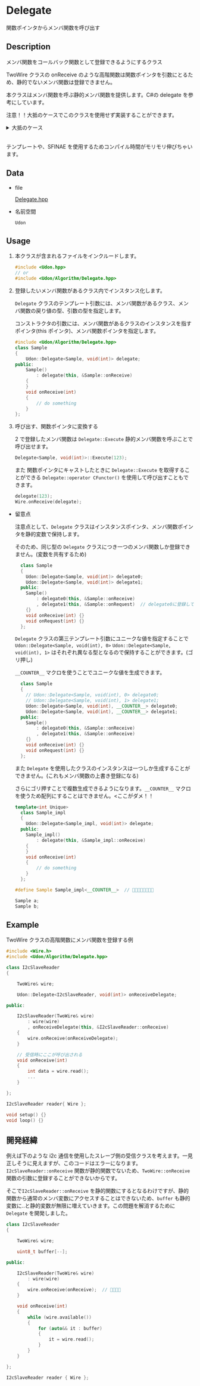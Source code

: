 # Delegate

関数ポインタからメンバ関数を呼び出す

## Description

メンバ関数をコールバック関数として登録できるようにするクラス

TwoWire クラスの onReceive のような高階関数は関数ポインタを引数にとるため、静的でないメンバ関数は登録できません。

本クラスはメンバ関数を呼ぶ静的メンバ関数を提供します。C#の delegate を参考にしています。

注意！！大抵のケースでこのクラスを使用せず実装することができます。

<details>
<summary>大抵のケース</summary>

1. 高階関数の引数に void ポインタ等を渡せるようになっている場合。(WindowsAPI 等は渡せます)

    ```cpp
    class Sample
    {
    	int value;
    public:
    	Sample(Receiver& receiver)
    	{
    		receiver.onReceive(onReceive, this);
    	}
    	static void onReceive(void* p)  // pにvoidポインタにキャストされたthisポインタがわたる(ライブラリ側が渡してくれる)
    	{
    		auto self = static_cast<Sample*>(p);  // voidポインタからthisポインタに復元(?)
    		self->value = 1234;  // 通常メンバにアクセスできる ﾔｯﾀｰｰｰｰ
    	}
    };
    ```

2. 高階関数の引数に関数オブジェクト(std::function 等)を渡せるようになっている場合。

    ```cpp
    class Sample
    {
    	int value;
    public:
    	Sample(Receiver& receiver)
    	{
    		receiver.onReceive([this]() {  // thisポインタをキャプチャ
    			value = 123;
    		});
    	}
    };
    ```

3. ライブラリを作るときは void ポインタを渡せるようになってるとおじさん嬉しい 🥲

 </details> <br>

テンプレートや、SFINAE を使用するためコンパイル時間がモリモリ伸びちゃいます。

## Data

-   file

    [Delegate.hpp](../../Src/Udon/Algorithm/Delegate.hpp)

-   名前空間

    `Udon`

## Usage

1. 本クラスが含まれるファイルをインクルードします。

    ```cpp
    #include <Udon.hpp>
    // or
    #include <Udon/Algorithm/Delegate.hpp>
    ```

2. 登録したいメンバ関数があるクラス内でインスタンス化します。

    `Delegate` クラスのテンプレート引数には、メンバ関数があるクラス、メンバ関数の戻り値の型、引数の型を指定します。

    コンストラクタの引数には、メンバ関数があるクラスのインスタンスを指すポインタ(this ポインタ)、メンバ関数ポインタを指定します。

    ```cpp
    #include <Udon/Algorithm/Delegate.hpp>
    class Sample
    {
    	Udon::Delegate<Sample, void(int)> delegate;
    public:
    	Sample()
    		: delegate(this, &Sample::onReceive)
    	{
    	}
    	void onReceive(int)
    	{
    		// do something
    	}
    };
    ```

3. 呼び出す、関数ポインタに変換する

    2 で登録したメンバ関数は `Delegate::Execute` 静的メンバ関数を呼ぶことで呼び出せます。

    ```cpp
    Delegate<Sample, void(int)>::Execute(123);
    ```

    また 関数ポインタにキャストしたときに `Delegate::Execute` を取得することができる `Delegate::operator CFunctor()` を使用して呼び出すこともできます。

    ```cpp
    delegate(123);
    Wire.onReceive(delegate);
    ```

-   留意点

    注意点として、`Delegate` クラスはインスタンスポインタ、メンバ関数ポインタを静的変数で保持します。

    そのため、同じ型の `Delegate` クラスにつき一つのメンバ関数しか登録できません。(変数を共有するため)

    ```cpp
      class Sample
      {
      	Udon::Delegate<Sample, void(int)> delegate0;
      	Udon::Delegate<Sample, void(int)> delegate1;
      public:
      	Sample()
      		: delegate0(this, &Sample::onReceive)
      		, delegate1(this, &Sample::onRequest)  // delegate0に登録しているメンバ関数を上書き🫠🫠
      	{}
      	void onReceive(int) {}
    	void onRequest(int) {}
      };
    ```

    `Delegate` クラスの第三テンプレート引数にユニークな値を指定することで `Udon::Delegate<Sample, void(int), 0>` `Udon::Delegate<Sample, void(int), 1>` はそれぞれ異なる型となるので保持することができます。(ゴリ押し)

    `__COUNTER__` マクロを使うことでユニークな値を生成できます。

    ```cpp
      class Sample
      {
      	// Udon::Delegate<Sample, void(int), 0> delegate0;
      	// Udon::Delegate<Sample, void(int), 1> delegate1;
      	Udon::Delegate<Sample, void(int), __COUNTER__> delegate0;
      	Udon::Delegate<Sample, void(int), __COUNTER__> delegate1;
      public:
      	Sample()
      		: delegate0(this, &Sample::onReceive)
      		, delegate1(this, &Sample::onReceive)
      	{}
      	void onReceive(int) {}
    	void onRequest(int) {}
      };
    ```

    また `Delegate` を使用したクラスのインスタンスは一つしか生成することができません。(これもメンバ関数の上書き登録になる)

    さらにゴリ押すことで複数生成できるようになります。`__COUNTER__` マクロを使うため配列にすることはできません。<ここがダメ！！

    ```cpp
    template<int Unique>
      class Sample_impl
      {
      	Udon::Delegate<Sample_impl, void(int)> delegate;
      public:
      	Sample_impl()
      		: delegate(this, &Sample_impl::onReceive)
      	{
      	}
      	void onReceive(int)
      	{
      		// do something
      	}
      };

    #define Sample Sample_impl<__COUNTER__>  // 😶‍🌫️😶‍🌫️😶‍🌫️😶‍🌫️

    Sample a;
    Sample b;
    ```

## Example

TwoWire クラスの高階関数にメンバ関数を登録する例

```cpp
#include <Wire.h>
#include <Udon/Algorithm/Delegate.hpp>

class I2cSlaveReader
{

	TwoWire& wire;

	Udon::Delegate<I2cSlaveReader, void(int)> onReceiveDelegate;

public:

	I2cSlaveReader(TwoWire& wire)
		: wire(wire)
		, onReceiveDelegate(this, &I2cSlaveReader::onReceive)
	{
		wire.onReceive(onReceiveDelegate);
	}

	// 受信時にここが呼び出される
	void onReceive(int)
	{
		int data = wire.read();
		...
	}

};

I2cSlaveReader reader{ Wire };

void setup() {}
void loop() {}
```

## 開発経緯

例えば下のような i2c 通信を使用したスレーブ側の受信クラスを考えます。一見正しそうに見えますが、このコードはエラーになります。`I2cSlaveReader::onReceive` 関数が静的関数でないため、`TwoWire::onReceive` 関数の引数に登録することができないからです。

そこで`I2cSlaveReader::onReceive` を静的関数にするとなるわけですが、静的関数から通常のメンバ変数にアクセスすることはできないため、`buffer` も静的変数に..と静的変数が無限に増えていきます。この問題を解消するために `Delegate` を開発しました。

```cpp
class I2cSlaveReader
{

	TwoWire& wire;

	uint8_t buffer[--];

public:

	I2cSlaveReader(TwoWire& wire)
		: wire(wire)
	{
		wire.onReceive(onReceive);  // 🫠🫠🫠🫠
	}

	void onReceive(int)
	{
		while (wire.available())
		{
			for (auto&& it : buffer)
			{
				it = wire.read();
			}
		}
	}

};

I2cSlaveReader reader { Wire };
```
